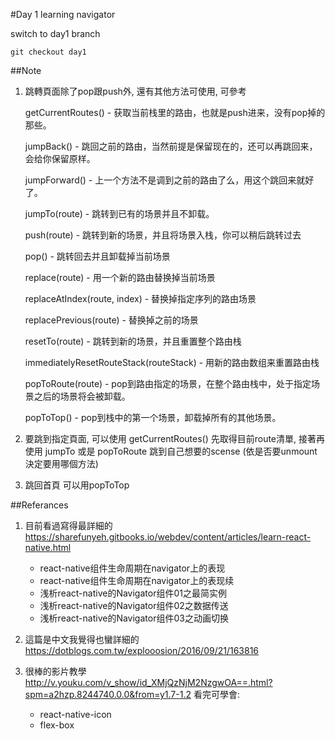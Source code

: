 #Day 1 learning navigator

switch to day1 branch

```
git checkout day1
```

##Note

1. 跳轉頁面除了pop跟push外, 還有其他方法可使用, 可參考

    getCurrentRoutes() - 获取当前栈里的路由，也就是push进来，没有pop掉的那些。

    jumpBack() - 跳回之前的路由，当然前提是保留现在的，还可以再跳回来，会给你保留原样。

    jumpForward() - 上一个方法不是调到之前的路由了么，用这个跳回来就好了。

    jumpTo(route) - 跳转到已有的场景并且不卸载。

    push(route) - 跳转到新的场景，并且将场景入栈，你可以稍后跳转过去

    pop() - 跳转回去并且卸载掉当前场景

    replace(route) - 用一个新的路由替换掉当前场景

    replaceAtIndex(route, index) - 替换掉指定序列的路由场景

    replacePrevious(route) - 替换掉之前的场景

    resetTo(route) - 跳转到新的场景，并且重置整个路由栈

    immediatelyResetRouteStack(routeStack) - 用新的路由数组来重置路由栈

    popToRoute(route) - pop到路由指定的场景，在整个路由栈中，处于指定场景之后的场景将会被卸载。

    popToTop() - pop到栈中的第一个场景，卸载掉所有的其他场景。


2. 要跳到指定頁面, 可以使用 getCurrentRoutes() 先取得目前route清單, 接著再使用
jumpTo 或是 popToRoute 跳到自己想要的scense (依是否要unmount決定要用哪個方法)

3. 跳回首頁 可以用popToTop

##Referances
1. 目前看過寫得最詳細的 https://sharefunyeh.gitbooks.io/webdev/content/articles/learn-react-native.html

    - react-native组件生命周期在navigator上的表现
    - react-native组件生命周期在navigator上的表现续
    - 浅析react-native的Navigator组件01之最简实例
    - 浅析react-native的Navigator组件02之数据传送
    - 浅析react-native的Navigator组件03之动画切换

2. 這篇是中文我覺得也蠻詳細的 https://dotblogs.com.tw/explooosion/2016/09/21/163816

3. 很棒的影片教學 http://v.youku.com/v_show/id_XMjQzNjM2NzgwOA==.html?spm=a2hzp.8244740.0.0&from=y1.7-1.2
   看完可學會:

    - react-native-icon
    - flex-box

